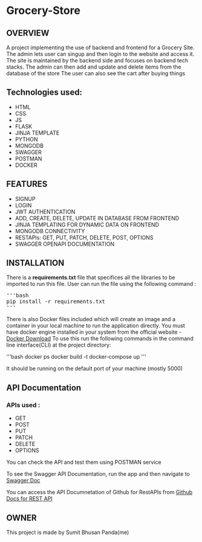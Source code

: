 # Grocery-Store

## OVERVIEW
A project implementing the use of backend and frontend for a Grocery Site.
The admin lets user can singup and then login to the website and access it.
The site is maintained by the backend side and focuses on backend tech stacks.
The admin can then add and update and delete items from the database of the store
The user can also see the cart after buying things

## Technologies used:
* HTML
* CSS
* JS
* FLASK
* JINJA TEMPLATE
* PYTHON
* MONGODB
* SWAGGER
* POSTMAN
* DOCKER

## FEATURES
* SIGNUP
* LOGIN
* JWT AUTHENTICATION
* ADD, CREATE, DELETE, UPDATE IN DATABASE FROM FRONTEND
* JINJA TEMPLATING FOR DYNAMIC DATA ON FRONTEND
* MONGODB CONNECTIVITY
* RESTAPIs: GET, PUT, PATCH, DELETE, POST, OPTIONS
* SWAGGER OPENAPI DOCUMENTATION

## INSTALLATION
There is a **requirements.txt** file that specifices all the libraries to be imported to run this file.
User can run the file using the following command : 
<pre>
'''bash
pip install -r requirements.txt
''' 
</pre>
  
There is also Docker files included which will create an image and a container in your local machine to run the application directly. You must have docker engine installed in your system from the official website - [Docker Download](https://www.docker.com/products/docker-desktop/)
To use this run the following commands in the command line interface(CLI) at the project directory:

'''bash
docker ps 
docker build -t <your tag for the docker image>
docker-compose up
'''

It should be running on the default port of your machine (mostly 5000)


## API Documentation

### APIs used :
* GET
* POST
* PUT
* PATCH
* DELETE
* OPTIONS

You can check the API and test them using POSTMAN service 

To see the Swagger API Documentation, run the app and then navigate to [Swagger Doc](https://127.0.0.1:5000/swagger)

You can access the API Documnetation of Github for RestAPIs from [Github Docs for REST API](https://docs.github.com/en/rest?apiVersion=2022-11-28)


## OWNER
This project is made by Sumit Bhusan Panda(me)
